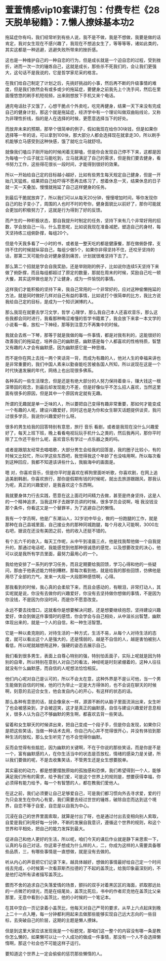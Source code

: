 # 萱萱情感vip10套课打包：付费专栏《28天脱单秘籍》：7.懒人撩妹基本功2

拖延症你有吗，我们经常听到有些人说，我不是不做，我是不想做，我要是做的话肯定，我对女生现在不感兴趣了，我现在不想追女生了，等等等等，诸如此类的，其实这都是一种逃避，逃避失败所带来的挫折感。

这也是一种维护自己的一种自恋的行为，但是成长就是一个迫自恋的过程，受到挫折，进而一次一次的锤炼自己，这就是成长，那些杀不死我们的，会让我们更强大，这句话不是我说的，它是哲学家尼采的格言。

在我们给自己制定了计划之后，先挑好挑战的小事，然后再不断的升级事情的难度，但是我们依然会有或多或少的拖延症，要健身之前我先上个洗手间，然后在里面慢悠悠的刷手机短视频，出来刚想放下手机又来个电话。

通完电话肚子又饿了，心想干脆点个外卖吃，吃完再健身，结果一天下来没有完成自己的健身计划，那这个就是拖延症，经济学中有一个理论叫做双曲贴线论，又称为非理性折线，指的是人在选择的时候，更愿意选择当下的好处。

而放弃未来的预期，那举个很简单的例子，假如我现在给你30块钱，但是如果你选择等一年的话，可以拿到100块，那大部分人都会选择现在就拿走30，所以刷手机能够立马感受到这种快感，饿了就吃立马就舒坦。

就像我们嗑瓜子刚开始的时候闲着无聊嗑，但是你会发现自己停不下来，这都是因为每嗑一个瓜子就立马能吃到，立马就满足了自己的需求，但是我们要去健身，看书努力工作，这些得花很长一段时间，才能得到很好的效果。

所以一开始给自己定的目标越小越好，比如有些男生每天规定自己健身，但是一开始几天猛练，结果把自己给吓得不愿再去练习了，想着休息一天，结果休息的日子就一天一天叠加，慢慢就拖延了自己这样健身的任务。

到最后干脆就放弃了，所以我们可以从每天20分钟，慢慢增加时间，等你发现你自己的肚子变小了，周围的人也时不时的夸你，健身面貌比以前好了，那你可能就会更加的积极努力了，这就是行为得到了好的反馈。

而产生的一种积极状态，那自我提升时制定的任务，坚持下来有几个非常好用的招数，学会放自己一马，什么意思呢，比如说我现在准备减肥，塑造自己的身材，每天坚持练三组俯卧撑，每组20个。

但是今天我多看了一小时的书，或者是一整天吃的都是健康餐，那在做俯卧撑，支持不住的时候就纵容自己，每组少做5个，如果你非得坚持不住，还咬牙坚持的话，那第二天可能你会对健身感到痛苦，计划就很难坚持下去了。

那么第二个招就是学会自我奖励，还是举刚刚的例子，比如说你连续5天坚持下来做了俯卧撑，而且每组都超过了原定的数量，那就在周末的时候，奖励自己吃一顿大餐，其实这样做也是为了让健身，成为一件愉悦的事情。

这样我们才能积极的坚持下来，我自己常用的一个非常好的，应对这种偷懒拖延的方法，就是同时做好几样对自己有益的事情，比如说打个很简单的比方，我比方说我给自己定的目标，是成为一个知识渊博的人。

那么我现在就要去学习文学，哲学 心理学，那么我自己本人还喜欢音乐，那么这些我都会同时进行，我看那种晦涩难懂的哲学书籍累了，我会放下来拿一本文学的小说看一看，放松一下神经，那等到注意力不再集中的时候。

我就会去练一下琴，那等于就是我做的每一件事情，都是对我有利的，这能很好的改善我们的拖延症，培养自己的幽默感，幽默感是每个人都喜欢的性格特质，智慧又有趣的人才会有幽默感，因为幽默感它是一种思维。

而不是你在网上去找一两个笑话背一背，而成为有趣的人，他对人生的幸福来讲也是非常重要的，我们中国人素来以勤奋能吃苦被各国人所知，所以说现在这是一个时代快速发展的年代，网络上也出现很多佛系。

各种系的一些生活理念，但是还是有绝大部分的人努力保持着奋斗，赚大钱这一根深蒂固的观念，到最后却发现能力不差，但是好像似乎不怎么招人喜欢，当然这里面有很多的原因，但是其中一个原因肯定就有无趣。

所谓的无趣就是单一乏味的人，所以要把自己变得有趣非常重要，那如何才能变成一个有趣的人呢，建设兴趣爱好，同时这也是为你和女生聊天话题提供谈资，我问过很多学员，我说你兴趣爱好什么呀。

很多的男生给我的回答特别有意思，旅行 音乐 看剧，或者是我现在没什么兴趣爱好了，每天上班下班，晚上看看电视玩玩手机什么之类的，然后我再问，那你平时除了工作还干些什么呢，喜欢音乐有学过一点乐器之类的吗。

或者是跟朋友经常去唱唱歌，大部分男生会给我的回答是，我的圈子比较小，有的时候又比较忙，所以学这些东西吧，我觉得我这个年龄了也没啥用啊，所以每次看到这种回应，我都不知道该讲些什么，我脑海中的画面是。

嗯 对，你喜欢音乐，但是你平时是喜欢在裤狗里面听听歌，你喜欢剧，在网上追追美剧韩剧，你喜欢旅行，那你是假期有钱的时候呢，就出去旅游跟跟风，那我认为呢，真正的兴趣爱好，是我喜欢这个东西啊。

我就要身体力行去实践，愿意在这上面花时间精力去做，甚至是终身坚持，这是人的一个精神追求，当我这样子去跟学员讲的时候，很多学员会说啊，哦 我没钱没那个条件，你看这又是一个替罪羊，为了逃避自己的懒惰。

我有一个学员啊，他是广东潮汕人，32岁初中毕业，做的一份跑腿的工作，就是那种在自己县城里面，自己接业务的那种同城跑腿，每个月收入可能啊，3000左右吧，据说在还没有美团之前，他的收入还挺不错的。

有个五六千的收入，每天工作呢，从中午到凌晨三点，他是找我帮他做一个自我提升的，那通过电话呢，我能感觉到他那种很诚恳的感觉，以及想要改变的决心，他可以说是我所有学员里面，最努力最用心的一个。

我给他安排了一系列的学习任务，而且定期要给我回馈，学习心得和他的一些疑问，那由于他表述能力特别糟糕，那每次看到他，就是给我的那些回馈，仿佛他是用尽了全部的力气，发来一大段一大段那种感悟啊，心得。

那我看到的时候，我心真的会柔软下来，而且会感动的，有眼泪，非常打动人，其实呢就是说，你没有去做你的兴趣爱好，你没有去坚持做你想做的事情，不是因为你没钱，不是因为你没时间，而是你不愿意改变。

永远不要去找借口，这就看你是想要解决问题，还是想要继续抱怨，坚持建设兴趣爱好，体会到做这件事情时的感悟，你会学会与自己相处，从中滋长出智慧，幽默体现出来的，就是一个人的自信，和一种生活智慧。

它是一种以柔克刚的，对待生活的一种方式，生活不易，从每个人对待生活的态度，就可以看出这个人是强大的，还是懦弱的，越是不自信的人，越是害怕被别人看低，所以呢就越想用这种，强硬的姿态去展示自己。

我们看到很多男生，表面上自尊心特别的强，特别怕丢面子，实际上呢就是因为特别的自卑，所以特别在意别人对自己的看法，神经呢是时刻紧绷着的，这种人往往就没有什么幽默感，而自信的人呢想法恰恰相反。

他们内心呢对自己是认可的，所以不会太在意，这种外界是不是认可他，当一个男生能做到自信的时候，他的行为举止一定是大方得体的，也不会说在聊天的时候啊，刻意的去迎合女生，他会发自内心的开心，有这样的状态的话。

那么各种有意思的话，就会像泉水一样，源源不断的从脑子里面流淌出来，女生听了也会被感染到，才会被逗笑，这才是真正的幽默感，自信与建设兴趣爱好息息相关，很多人认为自己不够幽默的男生啊，都喜欢去背一些笑话。

留着和女生聊天的时候讲出来，把自己变成一个段子手，但是你会发现，如果你只是把这些笑话，当做一种话术去用，你自己内心并不觉得很开心，并没有体验到那种生活的放松，那么女生听完了也不会觉得你幽默。

反而会觉得有些尴尬，因为幽默的关键啊，不在于你说的那些笑话，而是你是不是一个，富有幽默感的人，在你生活当中的状态是否放松，情绪的感染力是关键，所以我们要做的呢，不是去收集笑话，不管男生还是女生想要脱单。

其实最初的动力，都是想要摆脱原始的孤独感和恐惧，我们希望得到一个人，能够满足我们所有的需求，给予我们爱，可是这个世界上的规则是，想要获得幸福，你必须得有能力给予，每一个有智慧的人，都在教我们爱他人。

在这之前，我们必须要让自己足够爱自己，可是我们都习惯向外去寻求爱，爱的行为只会发生在你内心有爱，我们需要去经过世世的锤炼，破除自恋而达到这个境界，自恋不等于自爱，自恋是以自我为中心。

沉浸在自己的世界里面索取，就算是付出了呀，也是通过付出去变相向别人索取，自爱是我们利用好每一分钟，不断的发展自我意识，遵循这个世界的规则，和这个世界和平相处，把自己的能力发挥到最大。

促进自己和他人更好的生活，所以呢，咱们今天的课后作业就是静下来思索一下，认真的与自己对话，你这辈子想成为什么样的人，二，你成为这样的人需要具备哪些品质，三，有哪些事情是一直想做，就是没有去做的。

听从内心的声音把它们记录下来，越具体越好，想做的事情最好给自己定一个时间线去完成，小时候第一次看菲斯杰拉德的了不起的盖茨比，给我印象最深刻的，不是他打动所有读者描写盖茨比。

鍥而不舍的追求自己失落爱情的场景，颤抖的双手对着黑区区的海面，抓取那远处的一点微芒的绿光，而是在结尾处，盖茨比死后，书中的作者尼克他在盖茨比父亲那里，无意中看到小盖茨比，他的小时候的一个笔记本。

在其中空白一页记录着小盖茨比，他每天对自己严苛的要求，从早上六点起床到晚上二十一点入睡，每一分钟都利用起来去做那些能够实现自己远大志向的一些目标，去突破自己的阶层，这期的主题是懒人撩妹。

但是到这里大家应该发现我是一个标题党，那咱们这一整个的内容没有哪一条是教你怎么懒的，如果懒可以让一个人成功的做成一件事情，那没有一个人不会选择懒惰啊，那这个社会也不可能这样子运行。

要知道这个世界上一定会偷偷的惩罚那些懒惰的人。